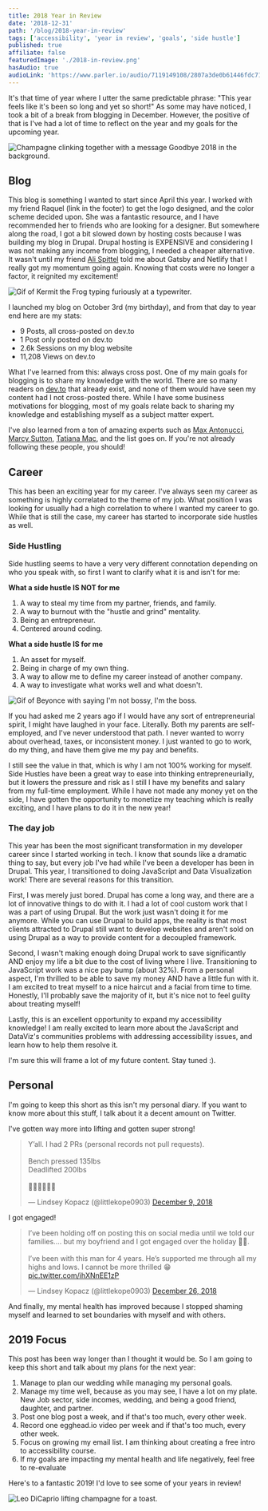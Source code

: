 ```yaml
---
title: 2018 Year in Review
date: '2018-12-31'
path: '/blog/2018-year-in-review'
tags: ['accessibility', 'year in review', 'goals', 'side hustle']
published: true
affiliate: false
featuredImage: './2018-in-review.png'
hasAudio: true
audioLink: 'https://www.parler.io/audio/7119149108/2807a3de0b61446fdc71a748f040f6d531a264b4.6718b88f-04db-48db-98f8-88ca7c5cfb49.mp3'
---
```


It's that time of year where I utter the same predictable phrase: "This year feels like it's been so long and yet so short!" As some may have noticed, I took a bit of a break from blogging in December. However, the positive of that is I've had a lot of time to reflect on the year and my goals for the upcoming year.

![Champagne clinking together with a message Goodbye 2018 in the background.](https://media.giphy.com/media/lorP8urQinc4tAq1ta/giphy.gif)

## Blog

This blog is something I wanted to start since April this year. I worked with my friend Raquel (link in the footer) to get the logo designed, and the color scheme decided upon. She was a fantastic resource, and I have recommended her to friends who are looking for a designer. But somewhere along the road, I got a bit slowed down by hosting costs because I was building my blog in Drupal. Drupal hosting is EXPENSIVE and considering I was not making any income from blogging, I needed a cheaper alternative. It wasn't until my friend [Ali Spittel](https://twitter.com/aspittel/) told me about Gatsby and Netlify that I really got my momentum going again. Knowing that costs were no longer a factor, it reignited my excitement!

![Gif of Kermit the Frog typing furiously at a typewriter.](https://media.giphy.com/media/XIqCQx02E1U9W/giphy.gif)

I launched my blog on October 3rd (my birthday), and from that day to year end here are my stats:

- 9 Posts, all cross-posted on dev.to
- 1 Post only posted on dev.to
- 2.6k Sessions on my blog website
- 11,208 Views on dev.to

What I've learned from this: always cross post. One of my main goals for blogging is to share my knowledge with the world. There are so many readers on [dev.to](https://dev.to/) that already exist, and none of them would have seen my content had I not cross-posted there. While I have some business motivations for blogging, most of my goals relate back to sharing my knowledge and establishing myself as a subject matter expert.

I've also learned from a ton of amazing experts such as [Max Antonucci](https://twitter.com/Maxwell_Dev), [Marcy Sutton](https://twitter.com/marcysutton), [Tatiana Mac](https://twitter.com/tatianatmac), and the list goes on. If you're not already following these people, you should!

## Career

This has been an exciting year for my career. I've always seen my career as something is highly correlated to the theme of my job. What position I was looking for usually had a high correlation to where I wanted my career to go. While that is still the case, my career has started to incorporate side hustles as well.

### Side Hustling

Side hustling seems to have a very very different connotation depending on who you speak with, so first I want to clarify what it is and isn't for me:

**What a side hustle IS NOT for me**

1. A way to steal my time from my partner, friends, and family.
2. A way to burnout with the "hustle and grind" mentality.
3. Being an entrepreneur.
4. Centered around coding.

**What a side hustle IS for me**

1. An asset for myself.
2. Being in charge of my own thing.
3. A way to allow me to define my career instead of another company.
4. A way to investigate what works well and what doesn't.

![Gif of Beyonce with saying I'm not bossy, I'm the boss.](https://media.giphy.com/media/KbkiITyNVzzO/giphy.gif)

If you had asked me 2 years ago if I would have any sort of entrepreneurial spirit, I might have laughed in your face. Literally. Both my parents are self-employed, and I've never understood that path. I never wanted to worry about overhead, taxes, or inconsistent money. I just wanted to go to work, do my thing, and have them give me my pay and benefits.

I still see the value in that, which is why I am not 100% working for myself. Side Hustles have been a great way to ease into thinking entrepreneurially, but it lowers the pressure and risk as I still I have my benefits and salary from my full-time employment. While I have not made any money yet on the side, I have gotten the opportunity to monetize my teaching which is really exciting, and I have plans to do it in the new year!

### The day job

This year has been the most significant transformation in my developer career since I started working in tech. I know that sounds like a dramatic thing to say, but every job I've had while I've been a developer has been in Drupal. This year, I transitioned to doing JavaScript and Data Visualization work! There are several reasons for this transition.

First, I was merely just bored. Drupal has come a long way, and there are a lot of innovative things to do with it. I had a lot of cool custom work that I was a part of using Drupal. But the work just wasn't doing it for me anymore. While you can use Drupal to build apps, the reality is that most clients attracted to Drupal still want to develop websites and aren't sold on using Drupal as a way to provide content for a decoupled framework.

Second, I wasn't making enough doing Drupal work to save significantly AND enjoy my life a bit due to the cost of living where I live. Transitioning to JavaScript work was a nice pay bump (about 32%). From a personal aspect, I'm thrilled to be able to save my money AND have a little fun with it. I am excited to treat myself to a nice haircut and a facial from time to time. Honestly, I'll probably save the majority of it, but it's nice not to feel guilty about treating myself!

Lastly, this is an excellent opportunity to expand my accessibility knowledge! I am really excited to learn more about the JavaScript and DataViz's communities problems with addressing accessibility issues, and learn how to help them resolve it.

I'm sure this will frame a lot of my future content. Stay tuned :).

## Personal

I'm going to keep this short as this isn't my personal diary. If you want to know more about this stuff, I talk about it a decent amount on Twitter.

I've gotten way more into lifting and gotten super strong!

<blockquote class="twitter-tweet" data-lang="en"><p lang="en" dir="ltr">Y’all. I had 2 PRs (personal records not pull requests).<br><br>Bench pressed 135lbs<br>Deadlifted 200lbs<br><br>💪🏼💪🏼💪🏼</p>&mdash; Lindsey Kopacz (@littlekope0903) <a href="https://twitter.com/littlekope0903/status/1071567729843421184?ref_src=twsrc%5Etfw">December 9, 2018</a></blockquote>

I got engaged!

<blockquote class="twitter-tweet" data-lang="en"><p lang="en" dir="ltr">I’ve been holding off on posting this on social media until we told our families.... but my boyfriend and I got engaged over the holiday 🥰😍. <br><br>I’ve been with this man for 4 years. He’s supported me through all my highs and lows. I cannot be more thrilled 😁 <a href="https://t.co/ihXNnEE1zP">pic.twitter.com/ihXNnEE1zP</a></p>&mdash; Lindsey Kopacz (@littlekope0903) <a href="https://twitter.com/littlekope0903/status/1077757311362519040?ref_src=twsrc%5Etfw">December 26, 2018</a></blockquote>

And finally, my mental health has improved because I stopped shaming myself and learned to set boundaries with myself and with others.

## 2019 Focus

This post has been way longer than I thought it would be. So I am going to keep this short and talk about my plans for the next year:

1. Manage to plan our wedding while managing my personal goals.
2. Manage my time well, because as you may see, I have a lot on my plate. New Job sector, side incomes, wedding, and being a good friend, daughter, and partner.
3. Post one blog post a week, and if that's too much, every other week.
4. Record one egghead.io video per week and if that's too much, every other week.
5. Focus on growing my email list. I am thinking about creating a free intro to accessibility course.
6. If my goals are impacting my mental health and life negatively, feel free to re-evaluate

Here's to a fantastic 2019! I'd love to see some of your years in review!

![Leo DiCaprio lifting champagne for a toast.](https://media.giphy.com/media/10bHcDcPM925ry/giphy.gif)
